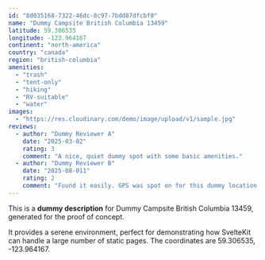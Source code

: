 ```yaml
---
id: "8d035168-7322-46dc-8c97-7bdd87dfcbf0"
name: "Dummy Campsite British Columbia 13459"
latitude: 59.306535
longitude: -123.964167
continent: "north-america"
country: "canada"
region: "british-columbia"
amenities:
  - "trash"
  - "tent-only"
  - "hiking"
  - "RV-suitable"
  - "water"
images:
  - "https://res.cloudinary.com/demo/image/upload/v1/sample.jpg"
reviews:
  - author: "Dummy Reviewer A"
    date: "2025-03-02"
    rating: 3
    comment: "A nice, quiet dummy spot with some basic amenities."
  - author: "Dummy Reviewer B"
    date: "2025-08-011"
    rating: 2
    comment: "Found it easily. GPS was spot on for this dummy location."
---
```


This is a **dummy description** for Dummy Campsite British Columbia 13459, generated for the proof of concept.

It provides a serene environment, perfect for demonstrating how SvelteKit can handle a large number of static pages. The coordinates are 59.306535, -123.964167.
